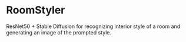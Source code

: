# RoomStyler
ResNet50 + Stable Diffusion for recognizing interior style of a room and generating an image of the prompted style.
